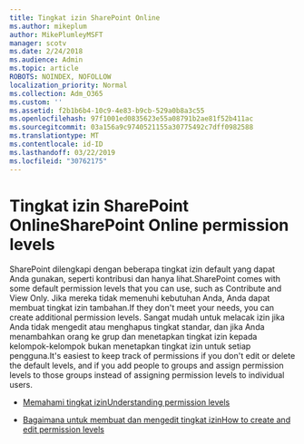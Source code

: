 ```yaml
---
title: Tingkat izin SharePoint Online
ms.author: mikeplum
author: MikePlumleyMSFT
manager: scotv
ms.date: 2/24/2018
ms.audience: Admin
ms.topic: article
ROBOTS: NOINDEX, NOFOLLOW
localization_priority: Normal
ms.collection: Adm_O365
ms.custom: ''
ms.assetid: f2b1b6b4-10c9-4e83-b9cb-529a0b8a3c55
ms.openlocfilehash: 97f1001ed0835623e55a08791b2ae81f52b411ac
ms.sourcegitcommit: 03a156a9c9740521155a30775492c7dff0982588
ms.translationtype: MT
ms.contentlocale: id-ID
ms.lasthandoff: 03/22/2019
ms.locfileid: "30762175"
---
```

# <a name="sharepoint-online-permission-levels"></a><span data-ttu-id="e25d9-102">Tingkat izin SharePoint Online</span><span class="sxs-lookup"><span data-stu-id="e25d9-102">SharePoint Online permission levels</span></span>

<span data-ttu-id="e25d9-103">SharePoint dilengkapi dengan beberapa tingkat izin default yang dapat Anda gunakan, seperti kontribusi dan hanya lihat.</span><span class="sxs-lookup"><span data-stu-id="e25d9-103">SharePoint comes with some default permission levels that you can use, such as Contribute and View Only.</span></span> <span data-ttu-id="e25d9-104">Jika mereka tidak memenuhi kebutuhan Anda, Anda dapat membuat tingkat izin tambahan.</span><span class="sxs-lookup"><span data-stu-id="e25d9-104">If they don't meet your needs, you can create additional permission levels.</span></span> <span data-ttu-id="e25d9-105">Sangat mudah untuk melacak izin jika Anda tidak mengedit atau menghapus tingkat standar, dan jika Anda menambahkan orang ke grup dan menetapkan tingkat izin kepada kelompok-kelompok bukan menetapkan tingkat izin untuk setiap pengguna.</span><span class="sxs-lookup"><span data-stu-id="e25d9-105">It's easiest to keep track of permissions if you don't edit or delete the default levels, and if you add people to groups and assign permission levels to those groups instead of assigning permission levels to individual users.</span></span>
  
- [<span data-ttu-id="e25d9-106">Memahami tingkat izin</span><span class="sxs-lookup"><span data-stu-id="e25d9-106">Understanding permission levels</span></span>](https://go.microsoft.com/fwlink/?linkid=867071)
    
- [<span data-ttu-id="e25d9-107">Bagaimana untuk membuat dan mengedit tingkat izin</span><span class="sxs-lookup"><span data-stu-id="e25d9-107">How to create and edit permission levels</span></span>](https://go.microsoft.com/fwlink/?linkid=867072)
    


